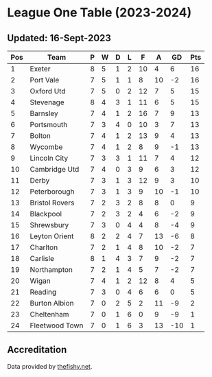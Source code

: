 # League One Table (2023-2024)
## Updated: 16-Sept-2023

| Pos | Team | P | W | D | L | F | A | GD | Pts |
| --- | --- | --- | --- | --- | --- | --- | --- | --- | --- |
| 1 | Exeter | 8 | 5 | 1 | 2 | 10 | 4 | 6 | 16 |
| 2 | Port Vale | 7 | 5 | 1 | 1 | 8 | 10 | -2 | 16 |
| 3 | Oxford Utd | 7 | 5 | 0 | 2 | 12 | 7 | 5 | 15 |
| 4 | Stevenage | 8 | 4 | 3 | 1 | 11 | 6 | 5 | 15 |
| 5 | Barnsley | 7 | 4 | 1 | 2 | 16 | 7 | 9 | 13 |
| 6 | Portsmouth | 7 | 3 | 4 | 0 | 10 | 3 | 7 | 13 |
| 7 | Bolton | 7 | 4 | 1 | 2 | 13 | 9 | 4 | 13 |
| 8 | Wycombe | 7 | 4 | 1 | 2 | 8 | 9 | -1 | 13 |
| 9 | Lincoln City | 7 | 3 | 3 | 1 | 11 | 7 | 4 | 12 |
| 10 | Cambridge Utd | 7 | 4 | 0 | 3 | 9 | 6 | 3 | 12 |
| 11 | Derby | 7 | 3 | 1 | 3 | 12 | 9 | 3 | 10 |
| 12 | Peterborough | 7 | 3 | 1 | 3 | 9 | 10 | -1 | 10 |
| 13 | Bristol Rovers | 7 | 2 | 3 | 2 | 8 | 8 | 0 | 9 |
| 14 | Blackpool | 7 | 2 | 3 | 2 | 4 | 6 | -2 | 9 |
| 15 | Shrewsbury | 7 | 3 | 0 | 4 | 4 | 8 | -4 | 9 |
| 16 | Leyton Orient | 8 | 2 | 2 | 4 | 7 | 13 | -6 | 8 |
| 17 | Charlton | 7 | 2 | 1 | 4 | 8 | 10 | -2 | 7 |
| 18 | Carlisle | 8 | 1 | 4 | 3 | 7 | 9 | -2 | 7 |
| 19 | Northampton | 7 | 2 | 1 | 4 | 5 | 7 | -2 | 7 |
| 20 | Wigan | 7 | 4 | 1 | 2 | 12 | 8 | 4 | 5 |
| 21 | Reading | 7 | 3 | 0 | 4 | 6 | 6 | 0 | 5 |
| 22 | Burton Albion | 7 | 0 | 2 | 5 | 2 | 11 | -9 | 2 |
| 23 | Cheltenham | 7 | 0 | 1 | 6 | 0 | 9 | -9 | 1 |
| 24 | Fleetwood Town | 7 | 0 | 1 | 6 | 3 | 13 | -10 | 1 |

## Accreditation 

Data provided by [thefishy.net](https://www.thefishy.net/).